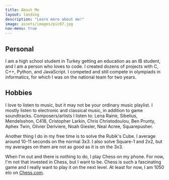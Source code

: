 ```yaml
---
title: About Me
layout: landing
description: "Learn more about me!"
image: assets/images/pic07.jpg
nav-menu: true
---
```


<!-- Main -->
<div id="main" class="alt">

<!-- One -->
<section id="one">
	<div class="inner">

<!-- Content -->
<h2 id="content">
	Personal
</h2>

<p>
	I am a high school student in Turkey getting an education as an IB student, and I am a person who loves to code. I created dozens of projects with C, C++, Python, and JavaScript. I competed and still compete in olympiads in informatics, for which I was on the national team for two years.
</p>

<h2 id="content">
	Hobbies
</h2>

<p>
	I love to listen to music, but it may not be your ordinary music playlist. I mostly listen to electronic and classical music, in addition to game soundtracks. Composers/artists I listen to: Lena Raine, Sibelius, Mendelsshon, C418, Cristopher Larkin, Chris Christodoulou, Ben Prunty, Aphex Twin, Olivier Deriviere, Noah Giesler, Neal Acree, Squarepusher.
</p>

<p>
	Another thing I do in my free time is to solve the Rubik's Cube. I average around 10-11 seconds on the normal 3x3. I also solve Square-1 and 2x2, but my averages on them are not as good as it is on the 3x3.
</p>

<p>
	When I'm out and there is nothing to do, I play Chess on my phone. For now, I'm not that invested in Chess, but I want to be. Chess is such a fascinating game and I really want to play it on the next level. At least for now, I am 1050 elo on <a href="https://chess.com">Chess.com</a>.
</p>

</div>
</section>

</div>
